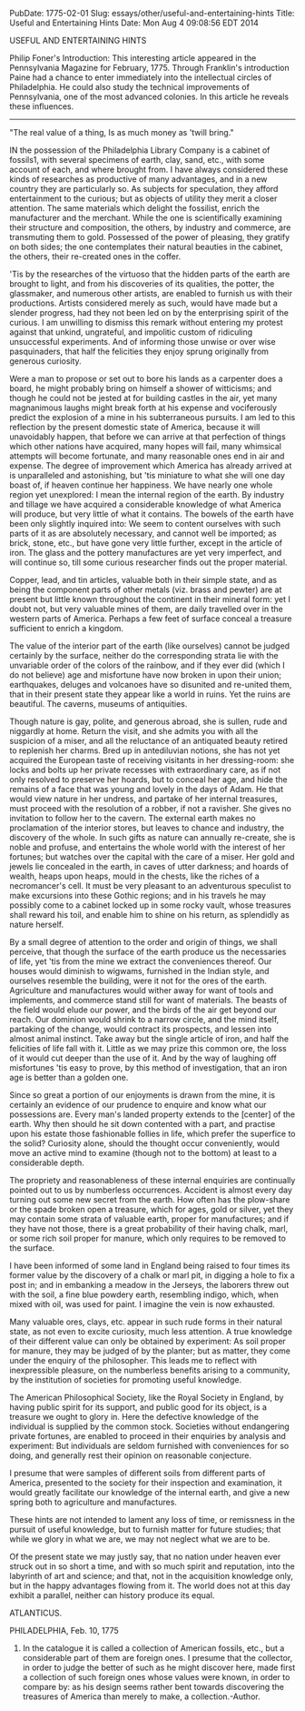 PubDate: 1775-02-01
Slug: essays/other/useful-and-entertaining-hints
Title: Useful and Entertaining Hints
Date: Mon Aug  4 09:08:56 EDT 2014

   USEFUL AND ENTERTAINING HINTS

   Philip Foner's Introduction: This interesting article appeared in the
   Pennsylvania Magazine for February, 1775. Through Franklin's introduction
   Paine had a chance to enter immediately into the intellectual circles of
   Philadelphia. He could also study the technical improvements of
   Pennsylvania, one of the most advanced colonies. In this article he
   reveals these influences.

   -------

   "The real value of a thing, Is as much money as 'twill bring."

   IN the possession of the Philadelphia Library Company is a cabinet of
   fossils1, with several specimens of earth, clay, sand, etc., with some
   account of each, and where brought from. I have always considered these
   kinds of researches as productive of many advantages, and in a new country
   they are particularly so. As subjects for speculation, they afford
   entertainment to the curious; but as objects of utility they merit a
   closer attention. The same materials which delight the fossilist, enrich
   the manufacturer and the merchant. While the one is scientifically
   examining their structure and composition, the others, by industry and
   commerce, are transmuting them to gold. Possessed of the power of
   pleasing, they gratify on both sides; the one contemplates their natural
   beauties in the cabinet, the others, their re-created ones in the coffer.

   'Tis by the researches of the virtuoso that the hidden parts of the earth
   are brought to light, and from his discoveries of its qualities, the
   potter, the glassmaker, and numerous other artists, are enabled to furnish
   us with their productions. Artists considered merely as such, would have
   made but a slender progress, had they not been led on by the enterprising
   spirit of the curious. I am unwilling to dismiss this remark without
   entering my protest against that unkind, ungrateful, and impolitic custom
   of ridiculing unsuccessful experiments. And of informing those unwise or
   over wise pasquinaders, that half the felicities they enjoy sprung
   originally from generous curiosity.

   Were a man to propose or set out to bore his lands as a carpenter does a
   board, he might probably bring on himself a shower of witticisms; and
   though he could not be jested at for building castles in the air, yet many
   magnanimous laughs might break forth at his expense and vociferously
   predict the explosion of a mine in his subterraneous pursuits. I am led to
   this reflection by the present domestic state of America, because it will
   unavoidably happen, that before we can arrive at that perfection of things
   which other nations have acquired, many hopes will fail, many whimsical
   attempts will become fortunate, and many reasonable ones end in air and
   expense. The degree of improvement which America has already arrived at is
   unparalleled and astonishing, but 'tis miniature to what she will one day
   boast of, if heaven continue her happiness. We have nearly one whole
   region yet unexplored: I mean the internal region of the earth. By
   industry and tillage we have acquired a considerable knowledge of what
   America will produce, but very little of what it contains. The bowels of
   the earth have been only slightly inquired into: We seem to content
   ourselves with such parts of it as are absolutely necessary, and cannot
   well be imported; as brick, stone, etc., but have gone very little
   further, except in the article of iron. The glass and the pottery
   manufactures are yet very imperfect, and will continue so, till some
   curious researcher finds out the proper material.

   Copper, lead, and tin articles, valuable both in their simple state, and
   as being the component parts of other metals (viz. brass and pewter) are
   at present but little known throughout the continent in their mineral
   form: yet I doubt not, but very valuable mines of them, are daily
   travelled over in the western parts of America. Perhaps a few feet of
   surface conceal a treasure sufficient to enrich a kingdom.

   The value of the interior part of the earth (like ourselves) cannot be
   judged certainly by the surface, neither do the corresponding strata lie
   with the unvariable order of the colors of the rainbow, and if they ever
   did (which I do not believe) age and misfortune have now broken in upon
   their union; earthquakes, deluges and volcanoes have so disunited and
   re-united them, that in their present state they appear like a world in
   ruins. Yet the ruins are beautiful. The caverns, museums of antiquities.

   Though nature is gay, polite, and generous abroad, she is sullen, rude and
   niggardly at home. Return the visit, and she admits you with all the
   suspicion of a miser, and all the reluctance of an antiquated beauty
   retired to replenish her charms. Bred up in antediluvian notions, she has
   not yet acquired the European taste of receiving visitants in her
   dressing-room: she locks and bolts up her private recesses with
   extraordinary care, as if not only resolved to preserve her hoards, but to
   conceal her age, and hide the remains of a face that was young and lovely
   in the days of Adam. He that would view nature in her undress, and partake
   of her internal treasures, must proceed with the resolution of a robber,
   if not a ravisher. She gives no invitation to follow her to the cavern.
   The external earth makes no proclamation of the interior stores, but
   leaves to chance and industry, the discovery of the whole. In such gifts
   as nature can annually re-create, she is noble and profuse, and entertains
   the whole world with the interest of her fortunes; but watches over the
   capital with the care of a miser. Her gold and jewels lie concealed in the
   earth, in caves of utter darkness; and hoards of wealth, heaps upon heaps,
   mould in the chests, like the riches of a necromancer's cell. It must be
   very pleasant to an adventurous speculist to make excursions into these
   Gothic regions; and in his travels he may possibly come to a cabinet
   locked up in some rocky vault, whose treasures shall reward his toil, and
   enable him to shine on his return, as splendidly as nature herself.

   By a small degree of attention to the order and origin of things, we shall
   perceive, that though the surface of the earth produce us the necessaries
   of life, yet 'tis from the mine we extract the conveniences thereof. Our
   houses would diminish to wigwams, furnished in the Indian style, and
   ourselves resemble the building, were it not for the ores of the earth.
   Agriculture and manufactures would wither away for want of tools and
   implements, and commerce stand still for want of materials. The beasts of
   the field would elude our power, and the birds of the air get beyond our
   reach. Our dominion would shrink to a narrow circle, and the mind itself,
   partaking of the change, would contract its prospects, and lessen into
   almost animal instinct. Take away but the single article of iron, and half
   the felicities of life fall with it. Little as we may prize this common
   ore, the loss of it would cut deeper than the use of it. And by the way of
   laughing off misfortunes 'tis easy to prove, by this method of
   investigation, that an iron age is better than a golden one.

   Since so great a portion of our enjoyments is drawn from the mine, it is
   certainly an evidence of our prudence to enquire and know what our
   possessions are. Every man's landed property extends to the [center] of
   the earth. Why then should he sit down contented with a part, and practise
   upon his estate those fashionable follies in life, which prefer the
   superfice to the solid? Curiosity alone, should the thought occur
   conveniently, would move an active mind to examine (though not to the
   bottom) at least to a considerable depth.

   The propriety and reasonableness of these internal enquiries are
   continually pointed out to us by numberless occurrences. Accident is
   almost every day turning out some new secret from the earth. How often has
   the plow-share or the spade broken open a treasure, which for ages, gold
   or silver, yet they may contain some strata of valuable earth, proper for
   manufactures; and if they have not those, there is a great probability of
   their having chalk, marl, or some rich soil proper for manure, which only
   requires to be removed to the surface.

   I have been informed of some land in England being raised to four times
   its former value by the discovery of a chalk or marl pit, in digging a
   hole to fix a post in; and in embanking a meadow in the Jerseys, the
   laborers threw out with the soil, a fine blue powdery earth, resembling
   indigo, which, when mixed with oil, was used for paint. I imagine the vein
   is now exhausted.

   Many valuable ores, clays, etc. appear in such rude forms in their natural
   state, as not even to excite curiosity, much less attention. A true
   knowledge of their different value can only be obtained by experiment: As
   soil proper for manure, they may be judged of by the planter; but as
   matter, they come under the enquiry of the philosopher. This leads me to
   reflect with inexpressible pleasure, on the numberless benefits arising to
   a community, by the institution of societies for promoting useful
   knowledge.

   The American Philosophical Society, like the Royal Society in England, by
   having public spirit for its support, and public good for its object, is a
   treasure we ought to glory in. Here the defective knowledge of the
   individual is supplied by the common stock. Societies without endangering
   private fortunes, are enabled to proceed in their enquiries by analysis
   and experiment: But individuals are seldom furnished with conveniences for
   so doing, and generally rest their opinion on reasonable conjecture.

   I presume that were samples of different soils from different parts of
   America, presented to the society for their inspection and examination, it
   would greatly facilitate our knowledge of the internal earth, and give a
   new spring both to agriculture and manufactures.

   These hints are not intended to lament any loss of time, or remissness in
   the pursuit of useful knowledge, but to furnish matter for future studies;
   that while we glory in what we are, we may not neglect what we are to be.

   Of the present state we may justly say, that no nation under heaven ever
   struck out in so short a time, and with so much spirit and reputation,
   into the labyrinth of art and science; and that, not in the acquisition
   knowledge only, but in the happy advantages flowing from it. The world
   does not at this day exhibit a parallel, neither can history produce its
   equal.

   ATLANTICUS.

   PHILADELPHIA, Feb. 10, 1775

   1. In the catalogue it is called a collection of American fossils, etc.,
   but a considerable part of them are foreign ones. I presume that the
   collector, in order to judge the better of such as he might discover here,
   made first a collection of such foreign ones whose values were known, in
   order to compare by: as his design seems rather bent towards discovering
   the treasures of America than merely to make, a collection.-Author.

    
